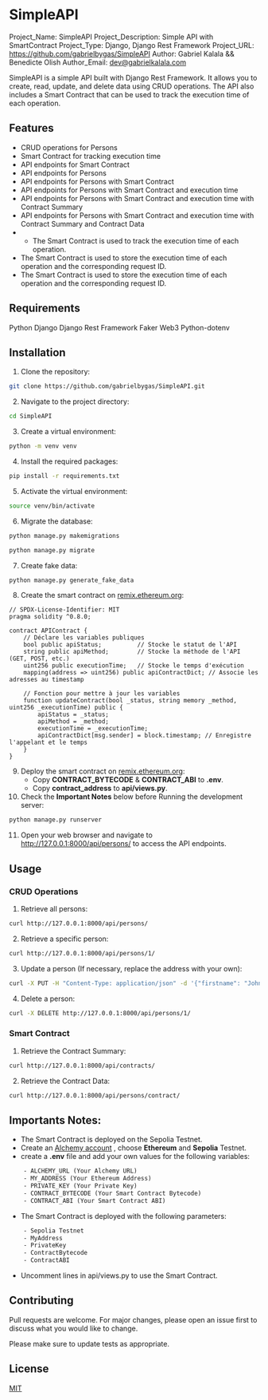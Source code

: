 # SimpleAPI
Project_Name: SimpleAPI
Project_Description: Simple API with SmartContract
Project_Type: Django, Django Rest Framework
Project_URL: https://github.com/gabrielbygas/SimpleAPI
Author: Gabriel Kalala && Benedicte Olish
Author_Email: dev@gabrielkalala.com

SimpleAPI is a simple API built with Django Rest Framework. It allows you to create, read, update, and delete data using CRUD operations. The API also includes a Smart Contract that can be used to track the execution time of each operation.

## Features
- CRUD operations for Persons
- Smart Contract for tracking execution time
- API endpoints for Smart Contract
- API endpoints for Persons
- API endpoints for Persons with Smart Contract
- API endpoints for Persons with Smart Contract and execution time
- API endpoints for Persons with Smart Contract and execution time with Contract Summary
- API endpoints for Persons with Smart Contract and execution time with Contract Summary and Contract Data
- - The Smart Contract is used to track the execution time of each operation.
- The Smart Contract is used to store the execution time of each operation and the corresponding request ID.
- The Smart Contract is used to store the execution time of each operation and the corresponding request ID.

## Requirements
Python
Django
Django Rest Framework
Faker
Web3
Python-dotenv

## Installation
1. Clone the repository:
```bash
git clone https://github.com/gabrielbygas/SimpleAPI.git
```
2. Navigate to the project directory:
```bash
cd SimpleAPI
```
3. Create a virtual environment:
```bash
python -m venv venv
```
4. Install the required packages:
```bash
pip install -r requirements.txt
```
5. Activate the virtual environment:
```bash
source venv/bin/activate
```
6. Migrate the database:
```bash
python manage.py makemigrations
```
```bash
python manage.py migrate
```
7. Create fake data:
```bash
python manage.py generate_fake_data
```
8. Create the smart contract on [remix.ethereum.org](https://remix.ethereum.org/):
```solidity
// SPDX-License-Identifier: MIT
pragma solidity ^0.8.0;

contract APIContract {
    // Déclare les variables publiques
    bool public apiStatus;          // Stocke le statut de l'API
    string public apiMethod;        // Stocke la méthode de l'API (GET, POST, etc.)
    uint256 public executionTime;   // Stocke le temps d'exécution
    mapping(address => uint256) public apiContractDict; // Associe les adresses au timestamp

    // Fonction pour mettre à jour les variables
    function updateContract(bool _status, string memory _method, uint256 _executionTime) public {
        apiStatus = _status;
        apiMethod = _method;
        executionTime = _executionTime;
        apiContractDict[msg.sender] = block.timestamp; // Enregistre l'appelant et le temps
    }
}
```
9. Deploy the smart contract on [remix.ethereum.org](https://remix.ethereum.org/): 
    - Copy __CONTRACT_BYTECODE__ & __CONTRACT_ABI__ to __.env__.
    - Copy __contract_address__ to __api/views.py__.
10. Check the __Important Notes__ below before Running the development server:
```bash
python manage.py runserver
```
11. Open your web browser and navigate to http://127.0.0.1:8000/api/persons/ to access the API endpoints.


## Usage
### CRUD Operations

1. Retrieve all persons:
```bash
curl http://127.0.0.1:8000/api/persons/
```
2. Retrieve a specific person:
```bash
curl http://127.0.0.1:8000/api/persons/1/
```
3. Update a person (If necessary, replace the address with your own):
```bash
curl -X PUT -H "Content-Type: application/json" -d '{"firstname": "John", "lastname": "Doe", "sex": "M", "email": "john.doe@example.com", "phone": "1234567890", "city": "New York", "country": "USA", "age": 30}' http://127.0.0.1:8000/api/persons/1/
```
4. Delete a person:
```bash
curl -X DELETE http://127.0.0.1:8000/api/persons/1/
```

### Smart Contract
1. Retrieve the Contract Summary:
```bash
curl http://127.0.0.1:8000/api/contracts/
```
2. Retrieve the Contract Data:
```bash
curl http://127.0.0.1:8000/api/persons/contract/
```

## Importants Notes:

- The Smart Contract is deployed on the Sepolia Testnet.
- Create an [Alchemy account](https://www.alchemy.com/) , choose __Ethereum__ and __Sepolia__ Testnet.
- create a __.env__ file and add your own values for the following variables:
```txt
    - ALCHEMY_URL (Your Alchemy URL)
    - MY_ADDRESS (Your Ethereum Address)
    - PRIVATE_KEY (Your Private Key)
    - CONTRACT_BYTECODE (Your Smart Contract Bytecode)
    - CONTRACT_ABI (Your Smart Contract ABI)
```
- The Smart Contract is deployed with the following parameters:
```txt
    - Sepolia Testnet
    - MyAddress
    - PrivateKey
    - ContractBytecode
    - ContractABI
```
- Uncomment lines in api/views.py to use the Smart Contract.
  
## Contributing
Pull requests are welcome. For major changes, please open an issue first to discuss what you would like to change.

Please make sure to update tests as appropriate.

## License
[MIT](https://choosealicense.com/licenses/mit/)